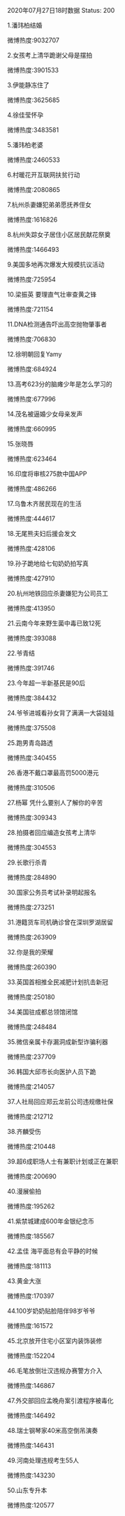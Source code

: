 2020年07月27日18时数据
Status: 200

1.潘玮柏结婚

微博热度:9032707

2.女孩考上清华跪谢父母是摆拍

微博热度:3901533

3.伊能静冻住了

微博热度:3625685

4.徐佳莹怀孕

微博热度:3483581

5.潘玮柏老婆

微博热度:2460533

6.村暖花开互联网扶贫行动

微博热度:2080865

7.杭州杀妻嫌犯弟弟愿抚养侄女

微博热度:1616826

8.杭州失踪女子居住小区居民献花祭奠

微博热度:1466493

9.美国多地再次爆发大规模抗议活动

微博热度:725954

10.梁振英 要理直气壮审查黄之锋

微博热度:721154

11.DNA检测通告吓出高空抛物肇事者

微博热度:706830

12.徐明朝回复Yamy

微博热度:684924

13.高考623分的脑瘫少年是怎么学习的

微博热度:677996

14.茂名被逼婚少女母亲发声

微博热度:660995

15.张晓唇

微博热度:623464

16.印度将审核275款中国APP

微博热度:486266

17.乌鲁木齐居民现在的生活

微博热度:444617

18.无尾熊夫妇后援会发文

微博热度:428106

19.孙子跪地给七旬奶奶拍写真

微博热度:427910

20.杭州地铁回应杀妻嫌犯为公司员工

微博热度:413950

21.云南今年来野生菌中毒已致12死

微博热度:393088

22.爷青结

微博热度:391746

23.今年超一半新基民是90后

微博热度:384432

24.爷爷进城看孙女背了满满一大袋娃娃

微博热度:375508

25.跑男青岛路透

微博热度:340455

26.香港不戴口罩最高罚5000港元

微博热度:310506

27.杨幂 凭什么要别人了解你的辛苦

微博热度:309343

28.拍摄者回应编造女孩考上清华

微博热度:304553

29.长歌行杀青

微博热度:284890

30.国家公务员考试补录明起报名

微博热度:273251

31.港籍货车司机确诊曾在深圳罗湖居留

微博热度:263909

32.你是我的荣耀

微博热度:260390

33.英国首相推全民减肥计划抗击新冠

微博热度:250180

34.美国驻成都总领馆闭馆

微博热度:248484

35.微信亲属卡存漏洞成新型诈骗利器

微博热度:237709

36.韩国大邱市长向医护人员下跪

微博热度:214057

37.人社局回应郑云龙前公司违规缴社保

微博热度:212712

38.齐麟受伤

微博热度:210448

39.超6成职场人士有兼职计划或正在兼职

微博热度:200690

40.漫展偷拍

微博热度:195262

41.紫禁城建成600年金银纪念币

微博热度:185567

42.孟佳 海平面总有会平静的时候

微博热度:181113

43.黄金大涨

微博热度:170397

44.100岁奶奶贴脸陪伴98岁爷爷

微博热度:161572

45.北京放开住宅小区室内装饰装修

微博热度:152204

46.毛笔放倒壮汉违规办赛警方介入

微博热度:146867

47.外交部回应孟晚舟案引渡程序被毒化

微博热度:146492

48.瑞士钢琴家40米高空倒吊演奏

微博热度:146431

49.河南处理违规考生55人

微博热度:143230

50.山东专升本

微博热度:120577

